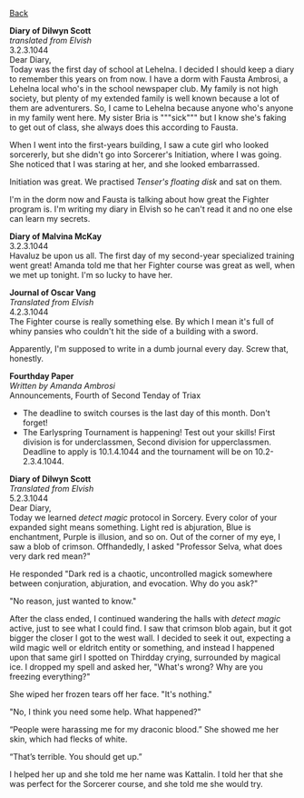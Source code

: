 [Back](README.md)

**Diary of Dilwyn Scott**<br>
*translated from Elvish*<br>
3.2.3.1044<br>
Dear Diary,<br>
Today was the first day of school at Lehelna. I decided I should keep a diary to remember this years on from now. I have a dorm with Fausta Ambrosi, a Lehelna local who's in the school newspaper club. My family is not high society, but plenty of my extended family is well known because a lot of them are adventurers. So, I came to Lehelna because anyone who's anyone in my family went here. My sister Bria is """sick""" but I know she's faking to get out of class, she always does this according to Fausta.

When I went into the first-years building, I saw a cute girl who looked sorcererly, but she didn't go into Sorcerer's Initiation, where I was going.  She noticed that I was staring at her, and she looked embarrassed.

Initiation was great. We practised *Tenser's floating disk* and sat on them.

I'm in the dorm now and Fausta is talking about how great the Fighter program is. I'm writing my diary in Elvish so he can't read it and no one else can learn my secrets.

**Diary of Malvina McKay**<br>
3.2.3.1044<br>
Havaluz be upon us all. The first day of my second-year specialized training went great! Amanda told me that her Fighter course was great as well, when we met up tonight. I'm so lucky to have her.

**Journal of Oscar Vang**<br>
*Translated from Elvish*<br>
4.2.3.1044<br>
The Fighter course is really something else. By which I mean it's full of whiny pansies who couldn't hit the side of a building with a sword.

Apparently, I'm supposed to write in a dumb journal every day. Screw that, honestly. 

**Fourthday Paper**<br>
*Written by Amanda Ambrosi*<br>
Announcements, Fourth of Second Tenday of Triax
- The deadline to switch courses is the last day of this month. Don't forget!
- The Earlyspring Tournament is happening! Test out your skills! First division is for underclassmen, Second division for upperclassmen. Deadline to apply is 10.1.4.1044 and the tournament will be on 10.2-2.3.4.1044.


**Diary of Dilwyn Scott**<br>
*Translated from Elvish*<br>
5.2.3.1044<br>
Dear Diary,<br>
Today we learned *detect magic* protocol in Sorcery. Every color of your expanded sight means something. Light red is abjuration, Blue is enchantment, Purple is illusion, and so on. Out of the corner of my eye, I saw a blob of crimson. Offhandedly, I asked "Professor Selva, what does very dark red mean?"

He responded "Dark red is a chaotic, uncontrolled magick somewhere between conjuration, abjuration, and evocation. Why do you ask?"

"No reason, just wanted to know."

After the class ended, I continued wandering the halls with *detect magic* active, just to see what I could find. I saw that crimson blob again, but it got bigger the closer I got to the west wall. I decided to seek it out, expecting a wild magic well or eldritch entity or something, and instead I happened upon that same girl I spotted on Thirdday crying, surrounded by magical ice. I dropped my spell and asked her, "What's wrong? Why are you freezing everything?"

She wiped her frozen tears off her face. "It's nothing."

"No, I think you need some help. What happened?"

“People were harassing me for my draconic blood.” She showed me her skin, which had flecks of white.

“That’s terrible. You should get up.”

I helped her up and she told me her name was Kattalin. I told her that she was perfect for the Sorcerer course, and she told me she would try.
